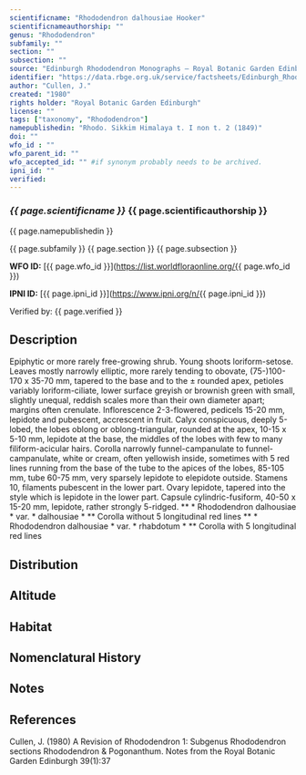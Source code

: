 ```yaml
---
scientificname: "Rhododendron dalhousiae Hooker"
scientificnameauthorship: ""
genus: "Rhododendron"
subfamily: ""
section: ""
subsection: ""
source: "Edinburgh Rhododendron Monographs – Royal Botanic Garden Edinburgh"
identifier: "https://data.rbge.org.uk/service/factsheets/Edinburgh_Rhododendron_Monographs.xhtml"
author: "Cullen, J."
created: "1980"
rights holder: "Royal Botanic Garden Edinburgh"
license: ""
tags: ["taxonomy", "Rhododendron"]
namepublishedin: "Rhodo. Sikkim Himalaya t. I non t. 2 (1849)"
doi: ""
wfo_id : ""
wfo_parent_id: ""
wfo_accepted_id: "" #if synonym probably needs to be archived.                      
ipni_id: ""
verified:
---
```

### _{{ page.scientificname }}_ {{ page.scientificauthorship }}
 {{ page.namepublishedin }}

{{ page.subfamily }} {{ page.section }} {{ page.subsection }}

**WFO ID:** [{{ page.wfo_id }}](https://list.worldfloraonline.org/{{ page.wfo_id }})

**IPNI ID:** [{{ page.ipni_id }}](https://www.ipni.org/n/{{ page.ipni_id }})

Verified by: {{ page.verified }}



## Description
Epiphytic or more rarely free-growing shrub. Young shoots loriform-setose. Leaves mostly narrowly elliptic, more rarely tending to obovate, (75-)100-170 x 35-70 mm, tapered to the base and to the ± rounded apex, petioles variably loriform-ciliate, lower surface greyish or brownish green with small, slightly unequal, reddish scales more than their own diameter apart; margins often crenulate. Inflorescence 2-3-flowered, pedicels 15-20 mm, lepidote and pubescent, accrescent in fruit. Calyx conspicuous, deeply 5-lobed, the lobes oblong or oblong-triangular, rounded at the apex, 10-15 x 5-10 mm, lepidote at the base, the middles of the lobes with few to many filiform-acicular hairs. Corolla narrowly funnel-campanulate to funnel-campanulate, white or cream, often yellowish inside, sometimes with 5 red lines running from the base of the tube to the apices of the lobes, 85-105 mm, tube 60-75 mm, very sparsely lepidote to elepidote outside. Stamens 10, filaments pubescent in the lower part. Ovary lepidote, tapered into the style which is lepidote in the lower part. Capsule cylindric-fusiform, 40-50 x 15-20 mm, lepidote, rather strongly 5-ridged. ** * Rhododendron dalhousiae * var. * dalhousiae * ** Corolla without 5 longitudinal red lines ** * Rhododendron dalhousiae * var. * rhabdotum * ** Corolla with 5 longitudinal red lines

## Distribution


## Altitude


## Habitat


## Nomenclatural History

                       
## Notes


## References

Cullen, J. (1980) A Revision of Rhododendron 1: Subgenus Rhododendron sections Rhododendron & Pogonanthum. Notes from the Royal Botanic Garden Edinburgh 39(1):37

